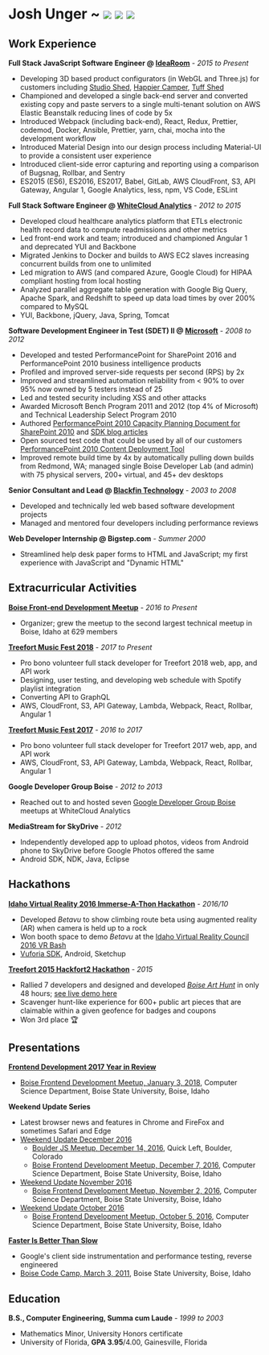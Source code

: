 # Josh Unger ~ [<img src="https://github.com/favicon.ico" />](https://github.com/joshunger/) [<img src="https://gitlab.com/favicon.ico" />](https://gitlab.com/joshunger/) [<img src="https://abs.twimg.com/favicons/favicon.ico" />](https://twitter.com/joshunger/)

<!--
* Craft high quality web applications that customers crave 
* Change the way we engineer software by seeking smarter and more efficient methods
-->
## Work Experience
**Full Stack JavaScript Software Engineer @ [IdeaRoom](http://www.idearoominc.com)** - *2015 to Present*
* Developing 3D based product configurators (in WebGL and Three.js) for customers including [Studio Shed](https://www.studio-shed.com/), [Happier Camper](http://happiercamper.com), [Tuff Shed](https://www.tuffshed.com/)
* Championed and developed a single back-end server and converted existing copy and paste servers to a single multi-tenant solution on AWS Elastic Beanstalk reducing lines of code by 5x
* Introduced Webpack (including back-end), React, Redux, Prettier, codemod, Docker, Ansible, Prettier, yarn, chai, mocha into the development workflow
* Introduced Material Design into our design process including Material-UI to provide a consistent user experience <!-- * server-side GPU rendering on AWS -->
* Introduced client-side error capturing and reporting using a comparison of Bugsnag, Rollbar, and Sentry
* ES2015 (ES6), ES2016, ES2017, Babel, GitLab, AWS CloudFront, S3, API Gateway, Angular 1, Google Analytics, less, npm, VS Code, ESLint

**Full Stack Software Engineer @ [WhiteCloud Analytics](http://whitecloudanalytics.com/)** - *2012 to 2015*
* Developed cloud healthcare analytics platform that ETLs electronic health record data to compute readmissions and other metrics 
* Led front-end work and team; introduced and championed Angular 1 and deprecated YUI and Backbone
* Migrated Jenkins to Docker and builds to AWS EC2 slaves increasing concurrent builds from one to unlimited
* Led migration to AWS (and compared Azure, Google Cloud) for HIPAA compliant hosting from local hosting
* Analyzed parallel aggregate table generation with Google Big Query, Apache Spark, and Redshift to speed up data load times by over 200% compared to MySQL
* YUI, Backbone, jQuery, Java, Spring, Tomcat

**Software Development Engineer in Test (SDET) II @ [Microsoft](http://www.microsoft.com)** - *2008 to 2012*
* Developed and tested PerformancePoint for SharePoint 2016 and PerformancePoint 2010 business intelligence products
* Profiled and improved server-side requests per second (RPS) by 2x
* Improved and streamlined automation reliability from < 90% to over 95% now owned by 5 testers instead of 25
* Led and tested security including XSS and other attacks
* Awarded Microsoft Bench Program 2011 and 2012 (top 4% of Microsoft) and Technical Leadership Select Program 2010
* Authored [PerformancePoint 2010 Capacity Planning Document for SharePoint 2010](https://technet.microsoft.com/en-us/library/ff955652.aspx) and [SDK blog articles](https://blogs.msdn.microsoft.com/performancepoint/)
* Open sourced test code that could be used by all of our customers [PerformancePoint 2010 Content Deployment Tool](http://ppscd.codeplex.com/)
* Improved remote build time by 4x by automatically pulling down builds from Redmond, WA; managed single Boise Developer Lab (and admin) with 75 physical servers, 200+ virtual, and 45+ dev desktops

**Senior Consultant and Lead @ [Blackfin Technology](https://www.linkedin.com/company/blackfin)** - *2003 to 2008*
* Developed and technically led web based software development projects
* Managed and mentored four developers including performance reviews

<!-- **System Administrator @ Shands Hospital, University Florida** - *2003 - 2001* -->

**Web Developer Internship @ Bigstep.com** - *Summer 2000*
* Streamlined help desk paper forms to HTML and JavaScript; my first experience with JavaScript and "Dynamic HTML"

## Extracurricular Activities
**[Boise Front-end Development Meetup](http://www.meetup.com/frontend-devs/)** - *2016 to Present*
 * Organizer; grew the meetup to the second largest technical meetup in Boise, Idaho at 629 members

**[Treefort Music Fest 2018](https://www.treefortmusicfest.com/)** - *2017 to Present*
 * Pro bono volunteer full stack developer for Treefort 2018 web, app, and API work
 * Designing, user testing, and developing web schedule with Spotify playlist integration
 * Converting API to GraphQL
 * AWS, CloudFront, S3, API Gateway, Lambda, Webpack, React, Rollbar, Angular 1

**[Treefort Music Fest 2017](https://www.treefortmusicfest.com/)** - *2016 to 2017*
 * Pro bono volunteer full stack developer for Treefort 2017 web, app, and API work
 * AWS, CloudFront, S3, API Gateway, Lambda, Webpack, React, Rollbar, Angular 1

**Google Developer Group Boise** - *2012 to 2013*
 * Reached out to and hosted seven [Google Developer Group Boise](http://gdgb.org/) meetups at WhiteCloud Analytics

**MediaStream for SkyDrive** - *2012*
 * Independently developed app to upload photos, videos from Android phone to SkyDrive before Google Photos offered the same
 * Android SDK, NDK, Java, Eclipse

## Hackathons
**[Idaho Virtual Reality 2016 Immerse-A-Thon Hackathon](http://idahovirtualreality.com/ivrc-2016-immerse-a-thon/)** - *2016/10*
* Developed *Betavu* to show climbing route beta using augmented reality (AR) when camera is held up to a rock
* Won booth space to demo *Betavu* at the [Idaho Virtual Reality Council 2016 VR Bash](https://idahovirtualreality.com/ivrc-2016-vr-bash/)
* [Vuforia SDK](https://www.vuforia.com/), Android, Sketchup

**[Treefort 2015 Hackfort2 Hackathon](https://www.treefortmusicfest.com/forts/hackfort/)** - *2015*
* Rallied 7 developers and designed and developed *[Boise Art Hunt](http://www.boiseweekly.com/Cobweb/archives/2015/03/29/treefort-2015-datefort-app-wins-hackfort2-hackathon)* in only 48 hours; [see live demo here](https://hackfort-2-art-hunt.herokuapp.com)
* Scavenger hunt-like experience for 600+ public art pieces that are claimable within a given geofence for badges and coupons
* Won 3rd place :trophy:

## Presentations
**[Frontend Development 2017 Year in Review](https://github.com/joshunger/joshunger.com/blob/master/frontend-development-2017-year-in-review.md)**
  * [Boise Frontend Development Meetup, January 3, 2018](https://www.meetup.com/frontend-devs/events/246206347/), Computer Science Department, Boise State University, Boise, Idaho

**Weekend Update Series**
* Latest browser news and features in Chrome and FireFox and sometimes Safari and Edge
* [Weekend Update December 2016](https://gitlab.com/joshunger/public/blob/master/weekend-update-2016-12.md) 
  - [Boulder JS Meetup, December 14, 2016](https://www.meetup.com/Boulder-JS/events/234442770/), Quick Left, Boulder, Colorado
  - [Boise Frontend Development Meetup, December 7, 2016](https://www.meetup.com/frontend-devs/events/234035953/), Computer Science Department, Boise State University, Boise, Idaho
* [Weekend Update November 2016](https://gitlab.com/joshunger/public/blob/master/weekend-update-2016-11.md)
  - [Boise Frontend Development Meetup, November 2, 2016](https://www.meetup.com/frontend-devs/events/234727471/), Computer Science Department, Boise State University, Boise, Idaho
* [Weekend Update October 2016](https://gitlab.com/joshunger/public/blob/master/weekend-update-2016-10.md)
  - [Boise Frontend Development Meetup, October 5, 2016](https://www.meetup.com/frontend-devs/events/234035969/), Computer Science Department, Boise State University, Boise, Idaho

**[Faster Is Better Than Slow](http://joshunger.com/boisecodecamp2011/Boise-Code-Camp-2011-Fast-is-better-than-slow.pdf)**
 * Google's client side instrumentation and performance testing, reverse engineered
 * [Boise Code Camp, March 3, 2011](http://boisecodecamp.com/), Boise State University, Boise, Idaho

## Education
**B.S., Computer Engineering, Summa cum Laude** - *1999 to 2003*
 * Mathematics Minor, University Honors certificate
 * University of Florida, **GPA 3.95**/4.00, Gainesville, Florida
